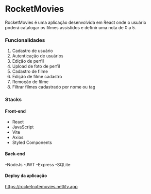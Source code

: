 # RocketMovies

RocketMovies é uma aplicação desenvolvida em React onde o usuário poderá catalogar os filmes assistidos e definir uma nota de 0 a 5.

### Funcionalidades

1. Cadastro de usuário
2. Autenticação de usuários
3. Edição de perfil
4. Upload de foto de perfil
5. Cadastro de filme
6. Edição de filme cadastro
7. Remoção de filme
8. Filtrar filmes cadastrado por nome ou tag

### Stacks

#### Front-end
- React
- JavaScript
- Vite
- Axios
- Styled Components

#### Back-end
-NodeJs
-JWT
-Express
-SQLite

#### Deploy da aplicação

 https://rocketnotemovies.netlify.app

